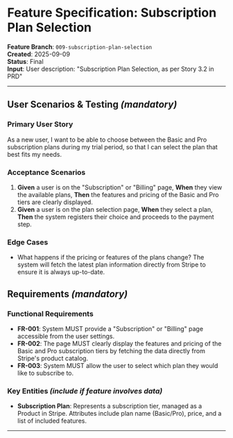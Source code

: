# Feature Specification: Subscription Plan Selection

**Feature Branch**: `009-subscription-plan-selection`  
**Created**: 2025-09-09  
**Status**: Final  
**Input**: User description: "Subscription Plan Selection, as per Story 3.2 in PRD"

---

## User Scenarios & Testing *(mandatory)*

### Primary User Story
As a new user, I want to be able to choose between the Basic and Pro subscription plans during my trial period, so that I can select the plan that best fits my needs.

### Acceptance Scenarios
1. **Given** a user is on the "Subscription" or "Billing" page, **When** they view the available plans, **Then** the features and pricing of the Basic and Pro tiers are clearly displayed.
2. **Given** a user is on the plan selection page, **When** they select a plan, **Then** the system registers their choice and proceeds to the payment step.

### Edge Cases
- What happens if the pricing or features of the plans change? The system will fetch the latest plan information directly from Stripe to ensure it is always up-to-date.

## Requirements *(mandatory)*

### Functional Requirements
- **FR-001**: System MUST provide a "Subscription" or "Billing" page accessible from the user settings.
- **FR-002**: The page MUST clearly display the features and pricing of the Basic and Pro subscription tiers by fetching the data directly from Stripe's product catalog.
- **FR-003**: System MUST allow the user to select which plan they would like to subscribe to.

### Key Entities *(include if feature involves data)*
- **Subscription Plan**: Represents a subscription tier, managed as a Product in Stripe. Attributes include plan name (Basic/Pro), price, and a list of included features.

---